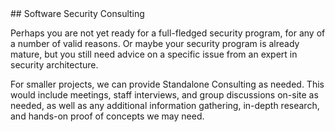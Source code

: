 


<div class="left">
<div class="title">
## Software Security Consulting
</div>

Perhaps you are not yet ready for a full-fledged security program, for any of a number of valid reasons. Or maybe your security program is already mature, but you still need advice on a specific issue from an expert in security architecture.

For smaller projects, we can provide Standalone Consulting as needed. This would include meetings, staff interviews, and group discussions on-site as needed, as well as any additional information gathering, in-depth research, and hands-on proof of concepts we may need.
</div>